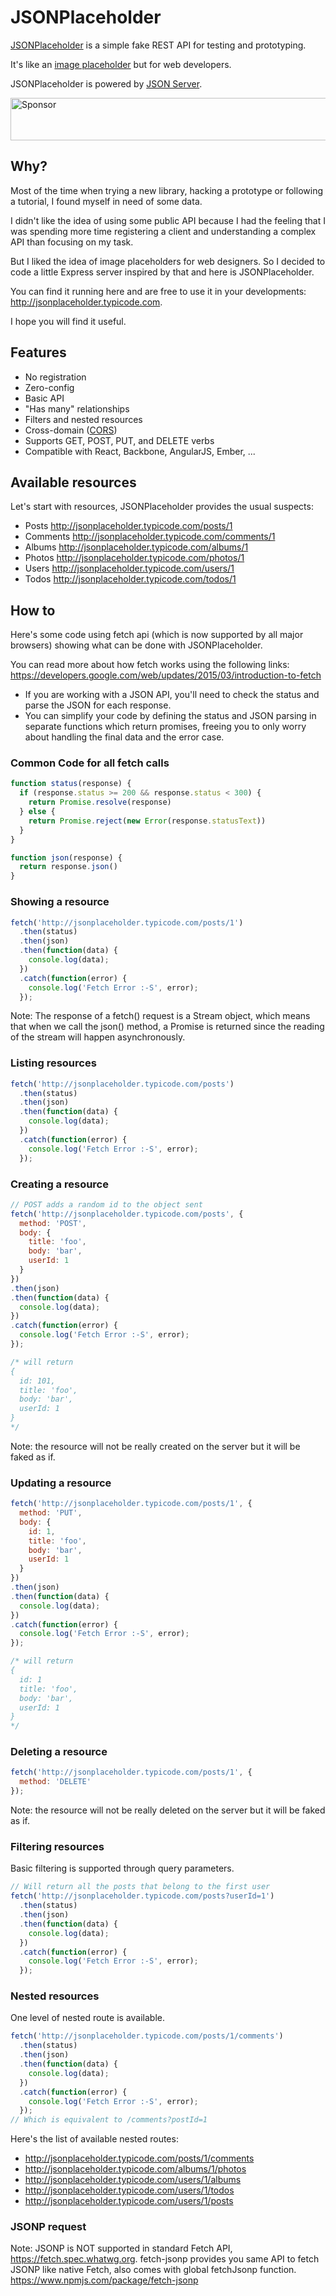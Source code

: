 # JSONPlaceholder

[JSONPlaceholder](http://jsonplaceholder.typicode.com) is a simple fake REST API for testing and prototyping.

It's like an [image placeholder](http://placehold.it/) but for web developers.

JSONPlaceholder is powered by [JSON Server](https://github.com/typicode/json-server).

<a target='_blank' rel='nofollow' href='https://app.codesponsor.io/link/6WUB3WBwbmZXbZxzrUv5y2A5/typicode/jsonplaceholder'>
  <img alt='Sponsor' width='888' height='68' src='https://app.codesponsor.io/embed/6WUB3WBwbmZXbZxzrUv5y2A5/typicode/jsonplaceholder.svg' />
</a>

## Why?

Most of the time when trying a new library, hacking a prototype or following a tutorial, I found myself in need of some data.

I didn't like the idea of using some public API because I had the feeling that I was spending more time registering a client and understanding a complex API than focusing on my task.

But I liked the idea of image placeholders for web designers. So I decided to code a little Express server inspired by that and here is JSONPlaceholder.

You can find it running here and are free to use it in your developments: http://jsonplaceholder.typicode.com. 

I hope you will find it useful.

## Features

* No registration
* Zero-config
* Basic API
* "Has many" relationships
* Filters and nested resources
* Cross-domain ([CORS](http://en.wikipedia.org/wiki/Cross-origin_resource_sharing))
* Supports GET, POST, PUT, and DELETE verbs
* Compatible with React, Backbone, AngularJS, Ember, ...

## Available resources

Let's start with resources, JSONPlaceholder provides the usual suspects:

* Posts http://jsonplaceholder.typicode.com/posts/1
* Comments http://jsonplaceholder.typicode.com/comments/1
* Albums http://jsonplaceholder.typicode.com/albums/1
* Photos http://jsonplaceholder.typicode.com/photos/1
* Users http://jsonplaceholder.typicode.com/users/1
* Todos http://jsonplaceholder.typicode.com/todos/1

## How to

Here's some code using fetch api (which is now supported by all major browsers) showing what can be done with JSONPlaceholder. 

You can read more about how fetch works using the following links: https://developers.google.com/web/updates/2015/03/introduction-to-fetch

* If you are working with a JSON API, you'll need to check the status and parse the JSON for each response. 
* You can simplify your code by defining the status and JSON parsing in separate functions which return promises, freeing you to only worry about handling the final data and the error case.

### Common Code for all fetch calls
```javascript
function status(response) {
  if (response.status >= 200 && response.status < 300) {
    return Promise.resolve(response)
  } else {
    return Promise.reject(new Error(response.statusText))
  }
}

function json(response) {
  return response.json()
}
```
### Showing a resource

```javascript
fetch('http://jsonplaceholder.typicode.com/posts/1')
  .then(status)
  .then(json)
  .then(function(data) {
    console.log(data);
  })
  .catch(function(error) {
    console.log('Fetch Error :-S', error);
  });
```
Note: The response of a fetch() request is a Stream object, which means that when we call the json() method, a Promise is returned since the reading of the stream will happen asynchronously.

### Listing resources

```javascript
fetch('http://jsonplaceholder.typicode.com/posts')
  .then(status)
  .then(json)
  .then(function(data) {
    console.log(data);
  })
  .catch(function(error) {
    console.log('Fetch Error :-S', error);
  });
```

### Creating a resource

```javascript
// POST adds a random id to the object sent
fetch('http://jsonplaceholder.typicode.com/posts', {
  method: 'POST',
  body: {
    title: 'foo',
    body: 'bar',
    userId: 1
  }
})
.then(json)
.then(function(data) {
  console.log(data);
})
.catch(function(error) {
  console.log('Fetch Error :-S', error);
});

/* will return
{
  id: 101,
  title: 'foo',
  body: 'bar',
  userId: 1
}
*/
```

Note: the resource will not be really created on the server but it will be faked as if. 

### Updating a resource

```javascript
fetch('http://jsonplaceholder.typicode.com/posts/1', {
  method: 'PUT',
  body: {
    id: 1,
    title: 'foo',
    body: 'bar',
    userId: 1
  }
})
.then(json)
.then(function(data) {
  console.log(data);
})
.catch(function(error) {
  console.log('Fetch Error :-S', error);
});

/* will return
{
  id: 1
  title: 'foo',
  body: 'bar',
  userId: 1
}
*/
```

### Deleting a resource

```javascript
fetch('http://jsonplaceholder.typicode.com/posts/1', {
  method: 'DELETE'
});
```

Note: the resource will not be really deleted on the server but it will be faked as if. 

### Filtering resources

Basic filtering is supported through query parameters.

```javascript
// Will return all the posts that belong to the first user
fetch('http://jsonplaceholder.typicode.com/posts?userId=1')
  .then(status)
  .then(json)
  .then(function(data) {
    console.log(data);
  })
  .catch(function(error) {
    console.log('Fetch Error :-S', error);
  });
```

### Nested resources

One level of nested route is available.

```javascript
fetch('http://jsonplaceholder.typicode.com/posts/1/comments')
  .then(status)
  .then(json)
  .then(function(data) {
    console.log(data);
  })
  .catch(function(error) {
    console.log('Fetch Error :-S', error);
  });
// Which is equivalent to /comments?postId=1
```

Here's the list of available nested routes:

* http://jsonplaceholder.typicode.com/posts/1/comments
* http://jsonplaceholder.typicode.com/albums/1/photos
* http://jsonplaceholder.typicode.com/users/1/albums
* http://jsonplaceholder.typicode.com/users/1/todos
* http://jsonplaceholder.typicode.com/users/1/posts

### JSONP request
 
Note: JSONP is NOT supported in standard Fetch API, https://fetch.spec.whatwg.org. fetch-jsonp provides you same API to fetch JSONP like native Fetch, also comes with global fetchJsonp function.
https://www.npmjs.com/package/fetch-jsonp
